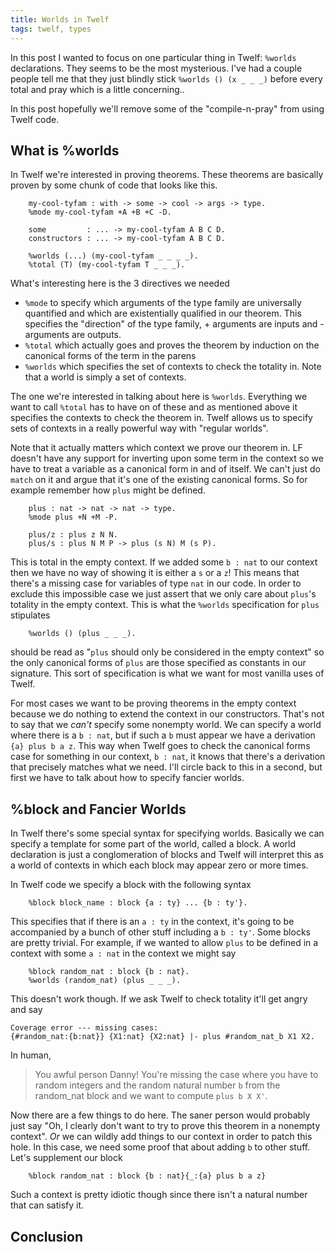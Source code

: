 ```yaml
---
title: Worlds in Twelf
tags: twelf, types
---
```


In this post I wanted to focus on one particular thing in Twelf:
`%worlds` declarations. They seems to be the most mysterious. I've had
a couple people tell me that they just blindly stick `%worlds () (x _
_ _)` before every total and pray which is a little concerning..

In this post hopefully we'll remove some of the "compile-n-pray" from
using Twelf code.

## What is %worlds

In Twelf we're interested in proving theorems. These theorems are
basically proven by some chunk of code that looks like this.

``` twelf
    my-cool-tyfam : with -> some -> cool -> args -> type.
    %mode my-cool-tyfam +A +B +C -D.

    some         : ... -> my-cool-tyfam A B C D.
    constructors : ... -> my-cool-tyfam A B C D.

    %worlds (...) (my-cool-tyfam _ _ _ _).
    %total (T) (my-cool-tyfam T _ _ _).
```

What's interesting here is the 3 directives we needed

 - `%mode` to specify which arguments of the type family are
   universally quantified and which are existentially qualified in our
   theorem. This specifies the "direction" of the type family, +
   arguments are inputs and - arguments are outputs.
 - `%total` which actually goes and proves the theorem by induction on
   the canonical forms of the term in the parens
 - `%worlds` which specifies the set of contexts to check the totality
   in. Note that a world is simply a set of contexts.

The one we're interested in talking about here is
`%worlds`. Everything we want to call `%total` has to have on of these
and as mentioned above it specifies the contexts to check the theorem
in. Twelf allows us to specify sets of contexts in a really powerful
way with "regular worlds".

Note that it actually matters which context we prove our theorem
in. LF doesn't have any support for inverting upon some term in the
context so we have to treat a variable as a canonical form in and of
itself. We can't just do `match` on it and argue that it's one of the
existing canonical forms. So for example remember how `plus` might be
defined.

``` twelf
    plus : nat -> nat -> nat -> type.
    %mode plus +N +M -P.

    plus/z : plus z N N.
    plus/s : plus N M P -> plus (s N) M (s P).
```

This is total in the empty context. If we added some `b : nat` to our
context then we have no way of showing it is either a `s` or a `z`!
This means that there's a missing case for variables of type `nat` in
our code. In order to exclude this impossible case we just assert that
we only care about `plus`'s totality in the empty context. This is
what the `%worlds` specification for `plus` stipulates

``` twelf
    %worlds () (plus _ _ _).
```

should be read as "`plus` should only be considered in the empty
context" so the only canonical forms of `plus` are those specified as
constants in our signature. This sort of specification is what we want
for most vanilla uses of Twelf.

For most cases we want to be proving theorems in the empty context
because we do nothing to extend the context in our
constructors. That's not to say that we *can't* specify some nonempty
world. We can specify a world where there is a `b : nat`, but if such
a `b` must appear we have a derivation `{a} plus b a z`. This way when
Twelf goes to check the canonical forms case for something in our
context, `b : nat`, it knows that there's a derivation that precisely
matches what we need. I'll circle back to this in a second, but first
we have to talk about how to specify fancier worlds.

## %block and Fancier Worlds

In Twelf there's some special syntax for specifying worlds. Basically
we can specify a template for some part of the world, called a
block. A world declaration is just a conglomeration of blocks and
Twelf will interpret this as a world of contexts in which each block
may appear zero or more times.

In Twelf code we specify a block with the following syntax

``` twelf
    %block block_name : block {a : ty} ... {b : ty'}.
```

This specifies that if there is an `a : ty` in the context, it's going
to be accompanied by a bunch of other stuff including a `b :
ty'`. Some blocks are pretty trivial. For example, if we wanted to
allow `plus` to be defined in a context with some `a : nat` in the
context we might say

``` twelf
    %block random_nat : block {b : nat}.
    %worlds (random_nat) (plus _ _ _).
```

This doesn't work though. If we ask Twelf to check totality it'll get
angry and say

    Coverage error --- missing cases:
    {#random_nat:{b:nat}} {X1:nat} {X2:nat} |- plus #random_nat_b X1 X2.

In human,

> You awful person Danny! You're missing the case where you have to
> random integers and the random natural number `b` from the
> random_nat block and we want to compute `plus b X X'`.

Now there are a few things to do here. The saner person would probably
just say "Oh, I clearly don't want to try to prove this theorem in a
nonempty context". *Or* we can wildly add things to our context in
order to patch this hole. In this case, we need some proof that about
adding `b` to other stuff. Let's supplement our block

```
    %block random_nat : block {b : nat}{_:{a} plus b a z}
```

Such a context is pretty idiotic though since there isn't a natural
number that can satisfy it.

## Conclusion
